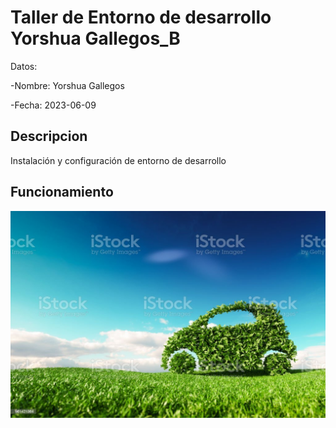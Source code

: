 # Taller de Entorno de desarrollo Yorshua Gallegos_B

Datos:

-Nombre: Yorshua Gallegos

-Fecha: 2023-06-09


## Descripcion 

Instalación y configuración de entorno de desarrollo 

## Funcionamiento

![](img/carro.jpg)

